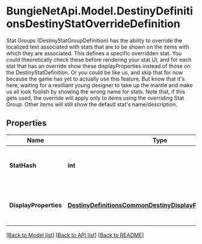 # BungieNetApi.Model.DestinyDefinitionsDestinyStatOverrideDefinition
Stat Groups (DestinyStatGroupDefinition) has the ability to override the localized text associated with stats that are to be shown on the items with which they are associated.  This defines a specific overridden stat. You could theoretically check these before rendering your stat UI, and for each stat that has an override show these displayProperties instead of those on the DestinyStatDefinition.  Or you could be like us, and skip that for now because the game has yet to actually use this feature. But know that it's here, waiting for a resilliant young designer to take up the mantle and make us all look foolish by showing the wrong name for stats.  Note that, if this gets used, the override will apply only to items using the overriding Stat Group. Other items will still show the default stat's name/description.
## Properties

Name | Type | Description | Notes
------------ | ------------- | ------------- | -------------
**StatHash** | **int** | The hash identifier of the stat whose display properties are being overridden. | [optional] 
**DisplayProperties** | [**DestinyDefinitionsCommonDestinyDisplayPropertiesDefinition**](DestinyDefinitionsCommonDestinyDisplayPropertiesDefinition.md) | The display properties to show instead of the base DestinyStatDefinition display properties. | [optional] 

[[Back to Model list]](../README.md#documentation-for-models) [[Back to API list]](../README.md#documentation-for-api-endpoints) [[Back to README]](../README.md)

